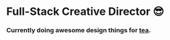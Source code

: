 # Full-Stack Creative Director 😎

### Currently doing awesome design things for [tea](https://tea.xyz).
